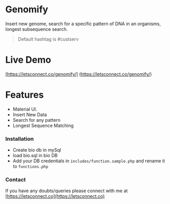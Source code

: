 # Genomify

Insert new genome, search for a specific pattern of DNA in an organisms, longest subsequence search.

  > Default hashtag is #custserv

# Live Demo

  [https://letsconnect.co/genomify/] (https://letsconnect.co/genomify/)

# Features
- Material UI.
- Insert New Data
- Search for any pattern
- Longest Sequence Matching

### Installation

- Create bio db in mySql
- load bio.sql in bio DB
- Add your DB credentials in  ``` includes/function.sample.php ``` and rename it to ```functions.php```




### Contact
If you have any doubts/queries please connect with me at [https://letsconnect.co](https://letsconnect.co)
